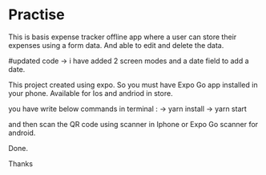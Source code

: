 # Practise

This is  basis expense tracker offline app where a user can store their expenses using a form data. And able to edit and delete the data.

#updated code 
 -> i have added 2 screen modes and a date field to add a date. 
 

This project created using expo.
So you must have Expo Go app installed in your phone.
Available for Ios and andriod in store.

you have write below commands in terminal : 
-> yarn install 
-> yarn start

and then scan the QR code using scanner in Iphone or Expo Go scanner for android.

Done.

Thanks
